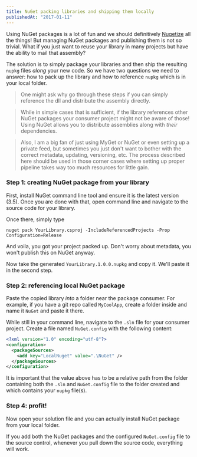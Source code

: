 ```yaml
---
title: NuGet packing libraries and shipping them locally
publishedAt: "2017-01-11"
---
```


Using NuGet packages is a lot of fun and we should definitively [Nugetize](https://github.com/NuGet/Home/wiki/NuGetizer-3000) all the things! But managing NuGet packages and publishing them is not so trivial. What if you just want to reuse your library in many projects but have the ability to mail that assembly?

The solution is to simply package your libraries and then ship the resulting `nupkg` files *along* your new code. So we have two questions we need to answer: how to pack up the library and how to reference `nupkg` which is in your local folder.

> One might ask why go through these steps if you can simply reference the dll and distribute the assembly directly.

>While in simple cases that is sufficient, if the library references other NuGet packages your consumer project might not be aware of those! Using NuGet allows you to distribute assemblies along with *their* dependencies.

> Also, I am a big fan of just using MyGet or NuGet or even setting up a private feed, but sometimes you just don't want to bother with the correct metadata, updating, versioning, etc. The process described here should be used in those corner cases where setting up proper pipeline takes way too much resources for little gain.

### Step 1: creating NuGet package from your library

First, install NuGet command line tool and ensure it is the latest version (3.5). Once you are done with that, open command line and navigate to the source code for your library.

Once there, simply type

```
nuget pack YourLibrary.csproj -IncludeReferencedProjects -Prop Configuration=Release
```

And voila, you got your project packed up. Don't worry about metadata, you won't publish this on NuGet anyway.

Now take the generated `YourLibrary.1.0.0.nupkg` and copy it. We'll paste it in the second step.

### Step 2: referencing local NuGet package

Paste the copied library *into* a folder near the package consumer. For example, if you have a git repo called `MyCoolApp`, create a folder inside and name it `NuGet` and paste it there.

While still in your command line, navigate to the `.sln` file for your consumer project. Create a file named `NuGet.config` with the following content:

```xml
<?xml version="1.0" encoding="utf-8"?>
<configuration>
  <packageSources>
    <add key="LocalNuget" value=".\NuGet" />
  </packageSources>
</configuration>
```

It is important that the value above has to be a relative path from the folder containing both the `.sln` and `NuGet.config` file to the folder created and which contains your `nupkg` file(s).

### Step 4: profit!

Now open your solution file and you can actually install NuGet package from your local folder.

If you add both the NuGet packages and the configured `NuGet.config` file to the source control, whenever you pull down the source code, everything will work.
